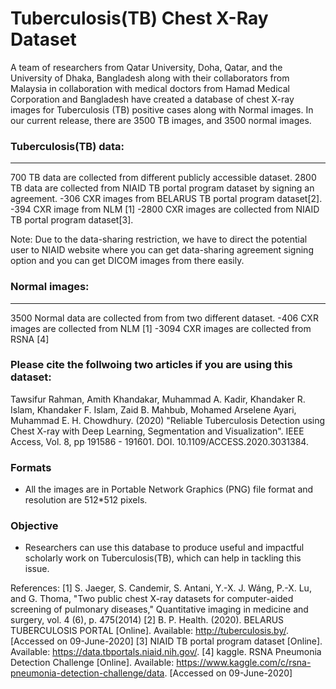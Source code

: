 # Tuberculosis(TB) Chest X-Ray Dataset

A team of researchers from Qatar University, Doha, Qatar, and the University of Dhaka, Bangladesh along with their collaborators from Malaysia in collaboration with medical doctors from Hamad Medical Corporation and Bangladesh have created a database of chest X-ray images for Tuberculosis (TB) positive cases along with Normal images. In our current release, there are 3500 TB images, and 3500 normal images.

### Tuberculosis(TB) data:
-----------------------
700 TB data are collected from different publicly accessible dataset. 2800 TB data are collected from NIAID TB portal program dataset by signing an agreement.
-306 CXR images from BELARUS TB portal program dataset[2].
-394 CXR image from NLM [1]
-2800 CXR images are collected from NIAID TB portal program dataset[3]. 

Note: Due to the data-sharing restriction, we have to direct the potential user to NIAID website where you can get data-sharing agreement signing 
option and you can get DICOM images from there easily. 

### Normal images:
---------------------------------------- 
3500 Normal data are collected from from two different dataset.
-406 CXR images are collected from NLM [1]
-3094 CXR images are collected from RSNA [4]


### Please cite the follwoing two articles if you are using this dataset:
Tawsifur Rahman, Amith Khandakar, Muhammad A. Kadir, Khandaker R. Islam, Khandaker F. Islam, Zaid B. Mahbub, Mohamed Arselene Ayari, Muhammad E. H. Chowdhury. (2020) "Reliable Tuberculosis Detection using Chest X-ray with Deep Learning, Segmentation and Visualization". IEEE Access, Vol. 8, pp 191586 - 191601. DOI. 10.1109/ACCESS.2020.3031384.


### Formats
- All the images are in Portable Network Graphics (PNG) file format and resolution are 512*512 pixels.

### Objective
-  Researchers can use this database to produce useful and impactful scholarly work on Tuberculosis(TB), which can help in tackling this issue. 


References:
[1] S. Jaeger, S. Candemir, S. Antani, Y.-X. J. Wáng, P.-X. Lu, and G. Thoma, "Two public chest X-ray datasets for computer-aided screening of pulmonary diseases," Quantitative imaging in medicine and surgery, vol. 4 (6), p. 475(2014)
[2] B. P. Health. (2020). BELARUS TUBERCULOSIS PORTAL [Online]. Available: http://tuberculosis.by/. [Accessed on 09-June-2020]
[3] NIAID TB portal program dataset [Online]. Available: https://data.tbportals.niaid.nih.gov/.
[4] kaggle. RSNA Pneumonia Detection Challenge [Online]. Available: https://www.kaggle.com/c/rsna-pneumonia-detection-challenge/data. [Accessed on 09-June-2020]


